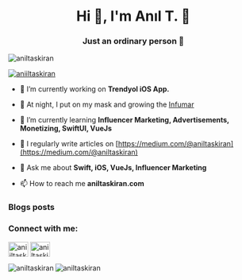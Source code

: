 <h1 align="center">Hi 👋, I'm Anıl T. 🚀</h1>
<h3 align="center">Just an ordinary person 👻</h3>

<p align="left"> <img src="https://komarev.com/ghpvc/?username=aniltaskiran&label=Profile%20views&color=0e75b6&style=flat" alt="aniltaskiran" /> </p>


<p align="left"> <a href="https://twitter.com/aniiltaskiran" target="blank"><img src="https://img.shields.io/twitter/follow/aniiltaskiran?logo=twitter&style=for-the-badge" alt="aniiltaskiran" /></a> </p>

- 🔭 I’m currently working on **Trendyol iOS App.**

- 🚀 At night, I put on my mask and growing the [Infumar](https://infumar.com)

- 🌱 I’m currently learning **Influencer Marketing, Advertisements, Monetizing, SwiftUI, VueJs**


- 📝 I regularly write articles on [https://medium.com/@aniltaskiran](https://medium.com/@aniltaskiran)

- 💬 Ask me about **Swift, iOS, VueJs, Influencer Marketing**

- 📫 How to reach me **aniltaskiran.com**

### Blogs posts
<!-- BLOG-POST-LIST:START -->
<!-- BLOG-POST-LIST:END -->

<h3 align="left">Connect with me:</h3>
<p align="left">
<a href="https://twitter.com/aniiltaskiran" target="blank"><img align="center" src="https://cdn.jsdelivr.net/npm/simple-icons@3.0.1/icons/twitter.svg" alt="aniiltaskiran" height="30" width="40" /></a>
<a href="https://linkedin.com/in/aniltaskiran" target="blank"><img align="center" src="https://cdn.jsdelivr.net/npm/simple-icons@3.0.1/icons/linkedin.svg" alt="aniltaskiran" height="30" width="40" /></a>
</p>


<p><img align="left" src="https://github-readme-stats.vercel.app/api?username=aniltaskiran&show_icons=true&locale=en" alt="aniltaskiran" /><img src="https://github-readme-streak-stats.herokuapp.com/?user=aniltaskiran&" alt="aniltaskiran" /></p>

